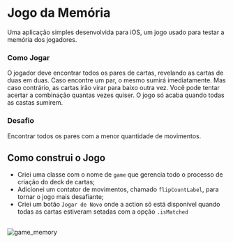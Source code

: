 # Jogo da Memória
Uma aplicação simples desenvolvida para iOS, um jogo usado para testar a memória dos jogadores.

### Como Jogar
O jogador deve encontrar todos os pares de cartas, revelando as cartas de duas em duas. Caso encontre um par, o mesmo sumirá imediatamente. Mas caso contrário, as cartas irão virar para baixo outra vez. Você pode tentar acertar a combinação quantas vezes quiser. O jogo só acaba quando todas as castas sumirem.

### Desafio
Encontrar todos os pares com a menor quantidade de movimentos.

## Como construi o Jogo
* Criei uma classe com o nome de `game` que gerencia todo o processo de criação do deck de cartas;
* Adicionei um contator de movimentos, chamado `flipCountLabel`, para tornar o jogo mais desafiante;
* Criei um botão `Jogar de Novo` onde a action só está disponível quando todas as cartas estiveram setadas com a opção `.isMatched`

## 

![game_memory](https://user-images.githubusercontent.com/12899445/59175457-03cb7c80-8b2c-11e9-84f7-baf53d42e0fa.png)
